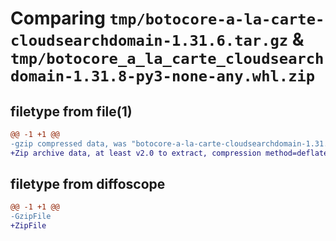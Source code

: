 # Comparing `tmp/botocore-a-la-carte-cloudsearchdomain-1.31.6.tar.gz` & `tmp/botocore_a_la_carte_cloudsearchdomain-1.31.8-py3-none-any.whl.zip`

## filetype from file(1)

```diff
@@ -1 +1 @@
-gzip compressed data, was "botocore-a-la-carte-cloudsearchdomain-1.31.6.tar", last modified: Thu Jul 20 01:20:04 2023, max compression
+Zip archive data, at least v2.0 to extract, compression method=deflate
```

## filetype from diffoscope

```diff
@@ -1 +1 @@
-GzipFile
+ZipFile
```

